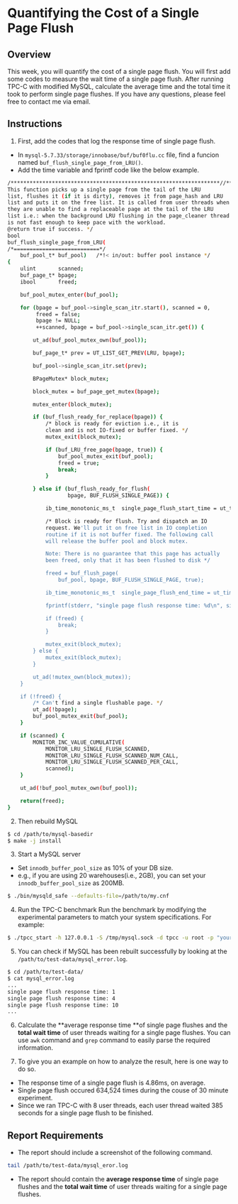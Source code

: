 # Quantifying the Cost of a Single Page Flush

## Overview
This week, you will quantify the cost of a single page flush. You will first add some codes to measure the wait time of a single page flush. After running TPC-C with modified MySQL, calculate the average time and the total time it took to perform single page flushes. If you have any questions, please feel free to contact me via email.


## Instructions

1. First, add the codes that log the response time of single page flush.
- In ```mysql-5.7.33/storage/innobase/buf/buf0flu.cc``` file, find a funcion named ``buf_flush_single_page_from_LRU()``.
- Add the time variable and fprintf code like the below example.
```bash
/******************************************************************//**
This function picks up a single page from the tail of the LRU
list, flushes it (if it is dirty), removes it from page_hash and LRU
list and puts it on the free list. It is called from user threads when
they are unable to find a replaceable page at the tail of the LRU
list i.e.: when the background LRU flushing in the page_cleaner thread
is not fast enough to keep pace with the workload.
@return true if success. */
bool
buf_flush_single_page_from_LRU(
/*===========================*/
	buf_pool_t*	buf_pool)	/*!< in/out: buffer pool instance */
{
	ulint		scanned;
	buf_page_t*	bpage;
	ibool		freed;

	buf_pool_mutex_enter(buf_pool);

	for (bpage = buf_pool->single_scan_itr.start(), scanned = 0,
	     freed = false;
	     bpage != NULL;
	     ++scanned, bpage = buf_pool->single_scan_itr.get()) {

		ut_ad(buf_pool_mutex_own(buf_pool));

		buf_page_t*	prev = UT_LIST_GET_PREV(LRU, bpage);

		buf_pool->single_scan_itr.set(prev);

		BPageMutex*	block_mutex;

		block_mutex = buf_page_get_mutex(bpage);

		mutex_enter(block_mutex);

		if (buf_flush_ready_for_replace(bpage)) {
			/* block is ready for eviction i.e., it is
			clean and is not IO-fixed or buffer fixed. */
			mutex_exit(block_mutex);

			if (buf_LRU_free_page(bpage, true)) {
				buf_pool_mutex_exit(buf_pool);
				freed = true;
				break;
			}

		} else if (buf_flush_ready_for_flush(
				   bpage, BUF_FLUSH_SINGLE_PAGE)) {

			ib_time_monotonic_ms_t	single_page_flush_start_time = ut_time_monotonic_ms(); //added line

			/* Block is ready for flush. Try and dispatch an IO
			request. We'll put it on free list in IO completion
			routine if it is not buffer fixed. The following call
			will release the buffer pool and block mutex.

			Note: There is no guarantee that this page has actually
			been freed, only that it has been flushed to disk */

			freed = buf_flush_page(
				buf_pool, bpage, BUF_FLUSH_SINGLE_PAGE, true);

			ib_time_monotonic_ms_t	single_page_flush_end_time = ut_time_monotonic_ms();	//added line

			fprintf(stderr, "single page flush response time: %d\n", single_page_flush_end_time-single_page_flush_start_time); //added line

			if (freed) {
				break;
			}

			mutex_exit(block_mutex);
		} else {
			mutex_exit(block_mutex);
		}

		ut_ad(!mutex_own(block_mutex));
	}

	if (!freed) {
		/* Can't find a single flushable page. */
		ut_ad(!bpage);
		buf_pool_mutex_exit(buf_pool);
	}

	if (scanned) {
		MONITOR_INC_VALUE_CUMULATIVE(
			MONITOR_LRU_SINGLE_FLUSH_SCANNED,
			MONITOR_LRU_SINGLE_FLUSH_SCANNED_NUM_CALL,
			MONITOR_LRU_SINGLE_FLUSH_SCANNED_PER_CALL,
			scanned);
	}

	ut_ad(!buf_pool_mutex_own(buf_pool));

	return(freed);
}

```

2. Then rebuild MySQL 

```bash
$ cd /path/to/mysql-basedir
$ make -j install
```

3. Start a MySQL server
- Set ``innodb_buffer_pool_size`` as 10% of your DB size. 
- e.g., if you are using 20 warehouses(i.e., 2GB), you can set your ``innodb_buffer_pool_size`` as 200MB. 
```bash
$ ./bin/mysqld_safe --defaults-file=/path/to/my.cnf
```

4. Run the TPC-C benchmark
Run the benchmark by modifying the experimental parameters to match your system specifications. For example:
```bash
$ ./tpcc_start -h 127.0.0.1 -S /tmp/mysql.sock -d tpcc -u root -p "yourPassword" -w 20 -c 8 -r 10 -l 1200 | tee tpcc-result.txt
```

5. You can check if MySQL has been rebuilt successfully by looking at the ``/path/to/test-data/mysql_error.log``. 
```bash
$ cd /path/to/test-data/
$ cat mysql_error.log
...
single page flush response time: 1
single page flush response time: 4
single page flush response time: 10
...
```

6. Calculate the **average response time **of single page flushes and the **total wait time** of user threads waiting for a single page flushes. You can use ``awk`` command and ``grep`` command to easily parse the required information.

7. To give you an example on how to analyze the result, here is one way to do so.
- The response time of a single page flush is 4.86ms, on average.
- Single page flush occured 634,524 times during the couse of 30 minute experiment.
- Since we ran TPC-C with 8 user threads, each user thread waited 385 seconds for a single page flush to be finished.

## Report Requirements
- The report should include a screenshot of the following command.
```bash
tail /path/to/test-data/mysql_eror.log
```
- The report should contain the **average response time** of single page flushes and the **total wait time** of user threads waiting for a single page flushes.


